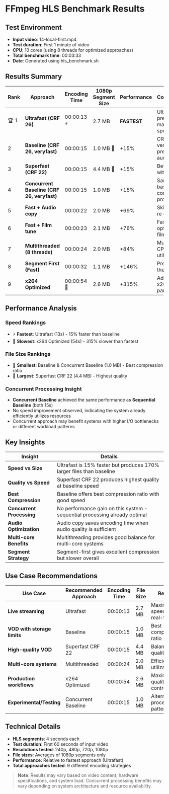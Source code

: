 # FFmpeg HLS Benchmark Results

## Test Environment

- **Input video**: 14-local-first.mp4
- **Test duration**: First 1 minute of video
- **CPU**: 10 cores (using 8 threads for optimized approaches)
- **Total benchmark time**: 00:03:33
- **Date**: Generated using hls_benchmark.sh

## Results Summary

| Rank | Approach | Encoding Time | 1080p Segment Size | Performance | Configuration |
|------|----------|---------------|-------------------|-------------|---------------|
| 🏆 1 | **Ultrafast (CRF 26)** | 00:00:13 ⚡ | 2.7 MB | **FASTEST** | Ultrafast preset for maximum speed |
| 2 | **Baseline (CRF 26, veryfast)** | 00:00:15 | 1.0 MB 💾 | +15% | CRF 26, veryfast preset, AAC audio |
| 3 | **Superfast (CRF 22)** | 00:00:15 | 4.4 MB 📁 | +15% | Better quality with CRF 22 |
| 4 | **Concurrent Baseline (CRF 26, veryfast)** | 00:00:15 | 1.0 MB | +15% | Same as baseline but concurrent processing |
| 5 | **Fast + Audio copy** | 00:00:22 | 2.0 MB | +69% | Skips audio re-encoding |
| 6 | **Fast + Film tune** | 00:00:23 | 2.1 MB | +76% | Fast preset optimized for film |
| 7 | **Multithreaded (8 threads)** | 00:00:24 | 2.0 MB | +84% | Multi-core CPU utilization |
| 8 | **Segment First (Fast)** | 00:00:32 | 1.1 MB | +146% | Pre-segment then convert |
| 9 | **x264 Optimized** | 00:00:54 🐌 | 2.6 MB | +315% | Advanced x264 parameters |

## Performance Analysis

### Speed Rankings
- ⚡ **Fastest**: Ultrafast (13s) - 15% faster than baseline
- 🐌 **Slowest**: x264 Optimized (54s) - 315% slower than fastest

### File Size Rankings  
- 💾 **Smallest**: Baseline & Concurrent Baseline (1.0 MB) - Best compression ratio
- 📁 **Largest**: Superfast CRF 22 (4.4 MB) - Highest quality

### Concurrent Processing Insight
- **Concurrent Baseline** achieved the same performance as **Sequential Baseline** (both 15s)
- No speed improvement observed, indicating the system already efficiently utilizes resources
- Concurrent approach may benefit systems with higher I/O bottlenecks or different workload patterns

## Key Insights

| Insight | Details |
|---------|---------|
| **Speed vs Size** | Ultrafast is 15% faster but produces 170% larger files than baseline |
| **Quality vs Speed** | Superfast CRF 22 produces highest quality at baseline speed |
| **Best Compression** | Baseline offers best compression ratio with good speed |
| **Concurrent Processing** | No performance gain on this system - sequential processing already optimal |
| **Audio Optimization** | Audio copy saves encoding time when audio quality is sufficient |
| **Multi-core Benefits** | Multithreading provides good balance for multi-core systems |
| **Segment Strategy** | Segment-first gives excellent compression but slower overall |

## Use Case Recommendations

| Use Case | Recommended Approach | Encoding Time | File Size | Reason |
|----------|---------------------|---------------|-----------|---------|
| **Live streaming** | Ultrafast | 00:00:13 | 2.7 MB | Maximum speed for real-time |
| **VOD with storage limits** | Baseline | 00:00:15 | 1.0 MB | Best compression ratio |
| **High-quality VOD** | Superfast CRF 22 | 00:00:15 | 4.4 MB | Balanced quality/speed |
| **Multi-core systems** | Multithreaded | 00:00:24 | 2.0 MB | Efficient CPU utilization |
| **Production workflows** | x264 Optimized | 00:00:54 | 2.6 MB | Maximum quality control |
| **Experimental/Testing** | Concurrent Baseline | 00:00:15 | 1.0 MB | Alternative processing pattern |

## Technical Details

- **HLS segments**: 4 seconds each
- **Test duration**: First 60 seconds of input video  
- **Resolutions tested**: 240p, 480p, 720p, 1080p
- **File sizes**: Averages of 1080p segments only
- **Performance**: Relative to fastest approach (Ultrafast)
- **Total approaches tested**: 9 different encoding strategies

> **Note**: Results may vary based on video content, hardware specifications, and system load. Concurrent processing benefits may vary depending on system architecture and resource availability. 